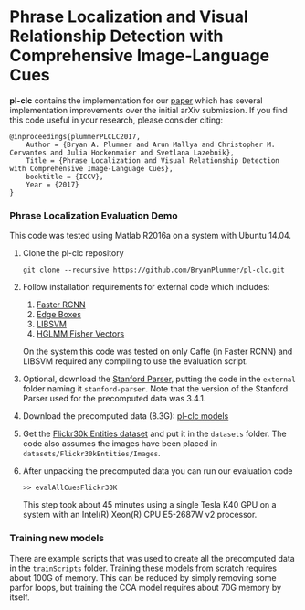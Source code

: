 # Phrase Localization and Visual Relationship Detection with Comprehensive Image-Language Cues

**pl-clc** contains the implementation for our [paper](https://arxiv.org/abs/1611.06641) which has several implementation improvements over the initial arXiv submission.  If you find this code useful in your research, please consider citing:

    @inproceedings{plummerPLCLC2017,
        Author = {Bryan A. Plummer and Arun Mallya and Christopher M. Cervantes and Julia Hockenmaier and Svetlana Lazebnik},
        Title = {Phrase Localization and Visual Relationship Detection with Comprehensive Image-Language Cues},
        booktitle = {ICCV},
        Year = {2017}
    }


### Phrase Localization Evaluation Demo

This code was tested using Matlab R2016a on a system with Ubuntu 14.04.

1. Clone the pl-clc repository

    ```Shell
    git clone --recursive https://github.com/BryanPlummer/pl-clc.git
    ```

2. Follow installation requirements for external code which includes:

    1. [Faster RCNN](https://github.com/ShaoqingRen/faster_rcnn)
    2. [Edge Boxes](https://github.com/pdollar/edges)
    3. [LIBSVM](https://github.com/cjlin1/libsvm)
    4. [HGLMM Fisher Vectors](https://owncloud.cs.tau.ac.il/index.php/s/vb7ys8Xe8J8s8vo)

   On the system this code was tested on only Caffe (in Faster RCNN) and LIBSVM required any compiling to use the evaluation script.

3. Optional, download the [Stanford Parser](http://nlp.stanford.edu/software/lex-parser.shtml), putting the code in the `external` folder naming it `stanford-parser`.  Note that the version of the Stanford Parser used for the precomputed data was 3.4.1.

4. Download the precomputed data (8.3G): [pl-clc models](https://drive.google.com/file/d/0B_PL6p-5reUAcDBiTTV5WUNyYUE/view?usp=sharing)

5. Get the [Flickr30k Entities dataset](http://web.engr.illinois.edu/~bplumme2/Flickr30kEntities/) and put it in the `datasets` folder.  The code also assumes the images have been placed in `datasets/Flickr30kEntities/Images`.

6. After unpacking the precomputed data you can run our evaluation code

    ```Shell
    >> evalAllCuesFlickr30K
    ```

    This step took about 45 minutes using a single Tesla K40 GPU on a system with an Intel(R) Xeon(R) CPU E5-2687W v2 processor.

### Training new models

There are example scripts that was used to create all the precomputed data in the `trainScripts` folder.  Training these models from scratch requires about 100G of memory.  This can be reduced by simply removing some parfor loops, but training the CCA model requires about 70G memory by itself.


